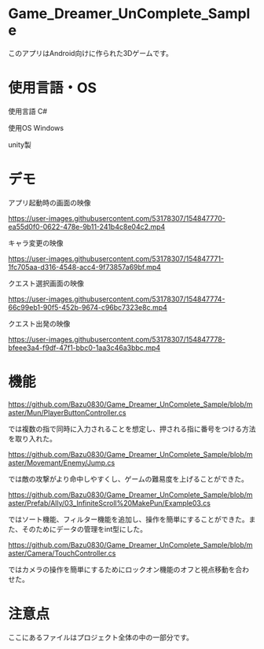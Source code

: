 # Game_Dreamer_UnComplete_Sample

このアプリはAndroid向けに作られた3Dゲームです。

# 使用言語・OS

使用言語 C#

使用OS   Windows

unity製

# デモ

アプリ起動時の画面の映像

https://user-images.githubusercontent.com/53178307/154847770-ea55d0f0-0622-478e-9b11-241b4c8e04c2.mp4

キャラ変更の映像

https://user-images.githubusercontent.com/53178307/154847771-1fc705aa-d316-4548-acc4-9f73857a69bf.mp4

クエスト選択画面の映像

https://user-images.githubusercontent.com/53178307/154847774-66c99eb1-90f5-452b-9674-c96bc7323e8c.mp4

クエスト出発の映像

https://user-images.githubusercontent.com/53178307/154847778-bfeee3a4-f9df-47f1-bbc0-1aa3c46a3bbc.mp4

 
# 機能

https://github.com/Bazu0830/Game_Dreamer_UnComplete_Sample/blob/master/Mun/PlayerButtonController.cs

では複数の指で同時に入力されることを想定し、押される指に番号をつける方法を取り入れた。

https://github.com/Bazu0830/Game_Dreamer_UnComplete_Sample/blob/master/Movemant/Enemy/Jump.cs

では敵の攻撃がより命中しやすくし、ゲームの難易度を上げることができた。

https://github.com/Bazu0830/Game_Dreamer_UnComplete_Sample/blob/master/Prefab/Ally/03_InfiniteScroll%20MakePun/Example03.cs

ではソート機能、フィルター機能を追加し、操作を簡単にすることができた。また、そのためにデータの管理をint型にした。

https://github.com/Bazu0830/Game_Dreamer_UnComplete_Sample/blob/master/Camera/TouchController.cs

ではカメラの操作を簡単にするためにロックオン機能のオフと視点移動を合わせた。




# 注意点
ここにあるファイルはプロジェクト全体の中の一部分です。
